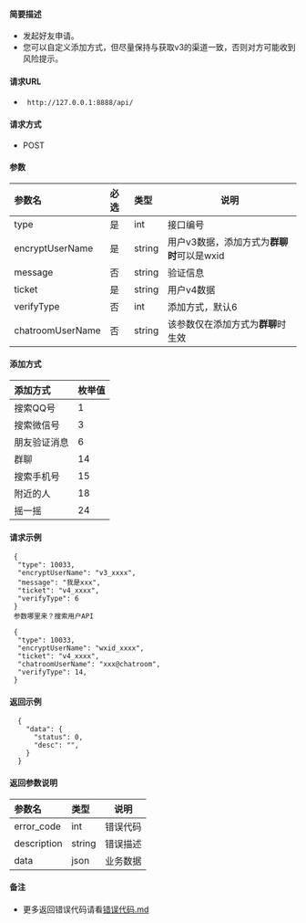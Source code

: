 
#### 简要描述

- 发起好友申请。
- 您可以自定义添加方式，但尽量保持与获取v3的渠道一致，否则对方可能收到风险提示。

#### 请求URL
- ` http://127.0.0.1:8888/api/`
  
#### 请求方式
- POST 

#### 参数

| 参数名              | 必选 | 类型     | 说明                         |   
|:-----------------|:---|:-------|----------------------------|   
| type             | 是  | int    | 接口编号                       |   
| encryptUserName  | 是  | string | 用户v3数据，添加方式为**群聊时**可以是wxid |   
| message          | 否  | string | 验证信息                       |   
| ticket           | 是  | string | 用户v4数据                     |   
| verifyType       | 否  | int    | 添加方式，默认6                   |   
| chatroomUserName | 否  | string | 该参数仅在添加方式为**群聊**时生效        |   

#### 添加方式

| 添加方式   | 枚举值 |   
|:-------|:----|   
| 搜索QQ号  | 1   |   
| 搜索微信号  | 3   |   
| 朋友验证消息 | 6   |   
| 群聊     | 14  |   
| 搜索手机号  | 15  |   
| 附近的人   | 18  |   
| 摇一摇    | 24  |   

#### 请求示例

```
 {
  "type": 10033,
  "encryptUserName": "v3_xxxx",
  "message": "我是xxx",
  "ticket": "v4_xxxx",
  "verifyType": 6
 } 
 参数哪里来？搜索用户API
```

```
 {
  "type": 10033,
  "encryptUserName": "wxid_xxxx",
  "ticket": "v4_xxxx",
  "chatroomUserName": "xxx@chatroom", 
  "verifyType": 14,
 } 
```

#### 返回示例 

``` 
  {
    "data": {
      "status": 0,
      "desc": "",
    }
  }
```

#### 返回参数说明 

| 参数名         | 类型     | 说明   |   
|:------------|:-------|------|   
| error_code  | int    | 错误代码 |   
| description | string | 错误描述 |   
| data        | json   | 业务数据 |   

#### 备注 

- 更多返回错误代码请看[错误代码.md](../错误代码.md)






